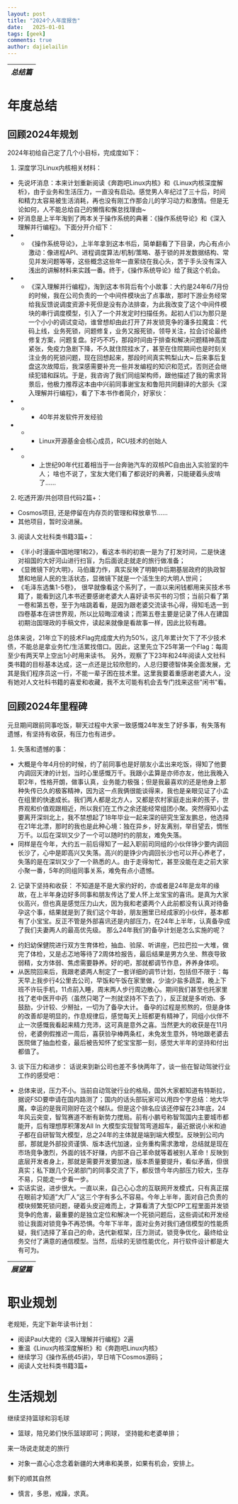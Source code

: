 ```yaml
---
layout: post
title: "2024个人年度报告"
date:   2025-01-01
tags: [geek]
comments: true
author: dajielailin
---
```

|*总结篇*|
|:---:|

# 年度总结
## 回顾2024年规划
2024年初给自己定了几个小目标，完成度如下：
1. 深度学习Linux内核相关材料：
- 先说坏消息：本来计划重新阅读《奔跑吧Linux内核》和《Linux内核深度解析》，由于业务和生活压力，一直没有启动。感觉男人年纪过了三十后，时间和精力太容易被生活消耗，再也没有刚工作那会儿的学习动力和激情。但是无论如何，人不能总给自己的懒惰和懈怠找理由~
- 好消息是上半年淘到了两本关于操作系统的典著：《操作系统导论》和《深入理解并行编程》。下面分开介绍下：
- - 《操作系统导论》，上半年拿到这本书后，简单翻看了下目录，内心有点小激动：像进程API、进程调度算法/机制/策略、基于锁的并发数据结构、常见并发问题等等，这些概念这些年一直萦绕在我心头，苦于手头没有深入浅出的讲解材料来实践一番。终于，《操作系统导论》给了我这个机会。
- - 《深入理解并行编程》，淘到这本书背后有个小故事：大约是24年6/7月份的时候，我在公司负责的一个中间件模块出了点事故，那时下游业务经常给我反馈说调度资源卡死但是没有办法排查，为此我改变了这个中间件模块的串行调度模型，引入了一个并发定时扫描任务。起初人们以为那只是一个小小的调试变动，谁曾想却由此打开了并发锁竞争的潘多拉魔盒：代码上线，业务死锁，问题修复，业务又报死锁，领导关注，拉会讨论最终修复方案，问题复盘。好巧不巧，那段时间由于排查和解决问题精神高度紧张，免疫力急剧下降，不久就住院挂水了，甚至在住院期间也是时刻关注业务的死锁问题，现在回想起来，那段时间真实鸭梨山大~
后来事后复盘这次故障后，我深感需要补充一些并发编程的知识和范式，否则还会继续犯错和踩坑。于是，我咨询了我们同组架构师，跟他描述了我的需求背景后，他极力推荐这本由中兴前同事谢宝友和鲁阳共同翻译的大部头《深入理解并行编程》，看了下本书作者简介，好家伙：
- - - 40年并发软件开发经验
- - - Linux开源基金会核心成员，RCU技术的创始人
- - - 上世纪90年代扛着相当于一台奔驰汽车的双核PC自由出入实验室的牛人；
啥也不说了，宝友大佬们看了都说好的典著，只能硬着头皮啃了......
2. 吃透开源/共创项目代码2篇+：
- Cosmos项目,  还是停留在内存页的管理和释放章节......
- 其他项目，暂时没进展。
3. 阅读人文社科类书籍3篇+：
- 《半小时漫画中国地理1和2》，看这本书的初衷一是为了打发时间，二是快速对祖国的大好河山进行扫盲，为后面说走就走的旅行做准备；
- 《显微镜下的大明》，马伯庸力作，真实反映了明朝中后期基层政府的执政智慧和地层人民的生活状态，显微镜下就是一个活生生的大明人世间；
- 《毛泽东选集1-5卷》， 很早就像看这个系列了，一直以来闲钱都用来买技术书籍了，能看到这几本书还要感谢老婆大人喜好读书买书的习惯；当前只看了第一卷和第五卷，至于为啥跳着看，是因为跟老婆交流读书心得，得知毛选一到四卷基本在讲世界观，所以比较晦涩难读；而第五卷主要是记录了伟人在建国初期治国理政的手稿文件，读起来就像是看故事一样，因此比较有趣。

总体来说，21年立下的技术Flag完成度大约为50%，这几年累计欠下了不少技术债，不能总是拿业务忙/生活累找借口。因此，这里先立下25年第一个Flag：每周至少有两天早上空出1小时用来读书。
另外，观察了下23年和24年阅读人文社科类书籍的目标基本达成，这一点还是比较欣慰的，人总归要德智体美全面发展，尤其是我们程序员这一行，不能一辈子困在技术里。这里我要着重感谢老婆大人，没有她对人文社科书籍的喜爱和收藏，我不太可能有机会去专门找来这些”闲书”看。

## 回顾2024年里程碑
元旦期间跟前同事吃饭，聊天过程中大家一致感慨24年发生了好多事，有失落有遗憾，有坚持有收获，有压力也有进步。
1. 失落和遗憾的事：
- 大概是今年4月份的时候，约了前同事也是好朋友小孟出来吃饭，得知了他要内调回天津的计划，当时心里感慨万千。我跟小孟算是亦师亦友，他比我晚入职2年，性格开朗，做事认真，业务能力极强；但是我最喜欢的还是他身上那种失传已久的极客精神，因为这一点我俩很能谈得来，我也是亲眼见证了小孟在组里的快速成长。我们两人都是北方人，又都是农村家庭走出来的孩子，世界观和价值观跟相近，所以我们在工作之余还能经常组团小聚。突然得知小孟要离开深圳北上，我不禁想起了18年毕业一起来深的研究生室友鹏总，他选择在21年北漂，那时的我也是此种心境：独在异乡，好友离别，举目望去，惆怅万千。以后在深圳又少了一个可以随时约的朋友，难免失落。
- 同样是在今年，大约五一前后得知了一起入职前司同组的小伙伴铮少要内调回长沙了，心中是即高兴又失落。高兴的是铮少内调回长沙也可以开心养老了，失落的是在深圳又少了一个熟悉的人。由于走得匆忙，甚至没能在走之前大家小聚一番，5年的同组同事关系，难免有点小遗憾。

2. 记录下坚持和收获：
不知道是不是大家约好的，亦或者是24年是龙年的缘故，在上半年身边好多同事和朋友传达了爱人怀上龙宝宝的喜讯。是真为大家伙高兴，但也真是感觉压力山大，因为我和老婆两个人此前都没有认真对待备孕这个事，结果就是到了我们这个年龄，朋友圈里已经成家的小伙伴，基本都有了小宝宝。反正不管是外部喜讯还是内部压力，在24年上半年，认真备孕成了我们夫妻两人的最高优先级。
那么24年我们的备孕计划是怎么实施的呢？
- 约妇幼保健院进行双方生育体检，抽血、验尿、听讲座，巴拉巴拉一大堆，做完了体检，又是忐忑地等待了2周体检报告，最后结果是男方久坐、熬夜导致弱精，女方体弱、焦虑需要静养。好的吧，那就都调节作息，养养身体呗。
- 从医院回来后，我跟老婆两人制定了一套详细的调节计划，包括但不限于：每天早上我步行4公里去公司，早饭和午饭在家里做，少油少盐多蔬菜，晚上下班不许玩手机，11点前入睡，周末两人步行周边散心。期间我们甚至也托家里找了老中医开中药（虽然只喝了一剂就坚持不下去了），反正就是多听劝、多鼓励，少计较、少掰扯，一切为了备孕大计。
备孕的过程是煎熬的，但是身体的改善却是明显的，作息规律后，感觉每天上班都更有精神了，同组小伙伴不止一次感慨我看起来精力充沛，这可真是意外之喜。当然更大的收获是在11月份，老婆例假推迟一周后，喜获验孕棒两条杠，未免发生意外，特地跟老婆去医院做了抽血检查，最后被告知怀了蛇宝宝那一刻，感觉大半年的坚持和付出都值了。

3. 谈下压力和进步：
话说来到新公司也差不多快两年了，谈一些在智动驾驶行业工作的感受吧：
- 总体来说，压力不小。当前自动驾驶行业的格局，国外大家都知道有特斯拉，据说FSD要申请在国内路测了；国内的话头部玩家可以用四个字总结：地大华魔，幸运的是我司刚好在这个梯队。但是这个排名应该还停留在23年底，24年风云突变，智驾赛道不断有新势力搅局。前有小鹏号称智驾国内主要城市都能开，后有理想厚积薄发All In 大模型实现智驾弯道超车，最近据说小米和迪子都在自研智驾大模型，总之24年的主体就是端到端大模型。反映到公司内部，那就是外部投资谨慎、版本迭代加速，业务重构需求激增，总结就是现在市场竞争激烈，外面的钱不好赚，内部不自己革命就等着被别人革命！反映到底层开发者身上，那就是需要开发要加速，版本质量要提升，看似矛盾，但很真实；私下跟几个兄弟部门的同事交流了下，都反馈今年内部压力较大，生存不易，只能走一步看一步。
- 实话实说，进步很大。一直以来，自己心心念的互联网开发模式，只有真正摆在眼前才知道”大厂人”这三个字有多么不容易。今年上半年，面对自己负责的模块频繁死锁问题，硬着头皮迎难而上，才算看清了大型CPP工程里面并发锁竞争的危害，最重要的是独立定位和解决一个死锁问题后，这些调试和开发经验让我面对锁竞争不再恐惧。今年下半年，面对业务对我们通信模型的性能质疑，我们选择了革自己的命，迭代新框架，压力测试，锁竞争优化，最终给业务交付了满意的通信模型。当然，后续的无锁性能优化，并行软件设计都是大有可为。

|*展望篇*|
|:---:|

# 职业规划
老规矩，先定下新年读书计划：
- 阅读Paul大佬的《深入理解并行编程》2遍
- 重温《Linux内核深度解析》和《奔跑吧Linux内核》
- 继续学习《操作系统45讲》，早日啃下Cosmos源码；
- 阅读人文社科类书籍3篇+

# 生活规划
继续坚持篮球和羽毛球
- 篮球，陪兄弟们快乐篮球即可；网球， 坚持能和老婆单排；

来一场说走就走的旅行
- 对象一直心心念念着新疆的大烤串和美景，如果有机会，安排上。

剩下的顺其自然
- 慎言，多思，戒躁，求真。